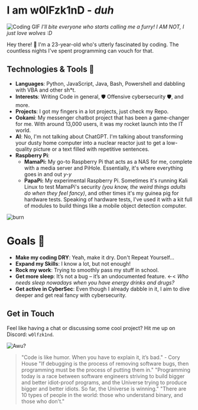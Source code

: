 # I am w0lFzk1nD - *duh*
![Coding GIF](https://media.giphy.com/media/122teRA3vWUZ9u/giphy.gif)
*I'll bite everyone who starts calling me a furry! I AM NOT, I just love wolves :D*

Hey there! 👋 I'm a 23-year-old who's utterly fascinated by coding. The countless nights I've spent programming can vouch for that. 

## Technologies & Tools 🔧
- **Languages**: Python, JavaScript, Java, Bash, Powershell and dabbling with VBA and other sh*t.
- **Interests**: Writing Code in general, 🛡️ Offensive cybersecurity 🛡️, and more.
- **Projects**: I got my fingers in a lot projects, just check my Repo.
- **Ookami**: My messenger chatbot project that has been a game-changer for me. With around 13,000 users, it was my rocket launch into the IT world.
- **AI**: No, I'm not talking about ChatGPT. I'm talking about transforming your dusty home computer into a nuclear reactor just to get a low-quality picture or a text filled with repetitive sentences.
- **Raspberry Pi**:
    - **MamaPi:** My go-to Raspberry Pi that acts as a NAS for me, complete with a media server and PiHole. Essentially, it's where everything goes in and out *y-y*
    - **PapaPi:** My experimental Raspberry Pi. Sometimes it's running Kali Linux to test MamaPi's security *(you know, the weird things adults do when they feel fancy)*, and other times it's my guinea pig for hardware tests. Speaking of hardware tests, I've used it with a kit full of modules to build things like a mobile object detection computer.

![burn](https://media.giphy.com/media/BuReg1EyvWaac/giphy.gif)

# Goals 🚀
- **Make my coding DRY**: Yeah, make it dry. Don't Repeat Yourself...
- **Expand my Skills**: I know a lot, but not enough!
- **Rock my work**: Trying to smoothly pass my stuff in school.
- **Get more sleep**: It’s not a bug – it’s an undocumented feature. <-< *Who needs sleep nowadays when you have energy drinks and drugs?*
- **Get active in CyberSec**: Even though I already dabble in it, I aim to dive deeper and get real fancy with cybersecurity.

## Get in Touch
Feel like having a chat or discussing some cool project? Hit me up on Discord: `w0lfzk1nd`.

![Awu?](https://media.giphy.com/media/YJzwILPZV6TK0/giphy.gif)

> "Code is like humor. When you have to explain it, it’s bad." - Cory House
> "If debugging is the process of removing software bugs, then programming must be the process of putting them in."
> "Programming today is a race between software engineers striving to build bigger and better idiot-proof programs, and the Universe trying to produce bigger and better idiots. So far, the Universe is winning."
> "There are 10 types of people in the world: those who understand binary, and those who don't."
